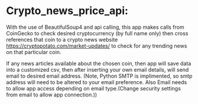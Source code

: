 # Crypto_news_price_api:
With the use of BeautifulSoup4 and api calling, this app makes calls from CoinGecko to check desired cryptocurrency (by full name only) then cross references that coin to a crypto news website https://cryptopotato.com/market-updates/ to check for any trending news on that particular coin. 

If any news articles available about the chosen coin, then app will save data into a customized csv, then after inserting your own email details, will send email to desired email address. (Note, Python SMTP is implimented, so smtp address will need to be altered to your email preference. Also Email needs to allow app access depending on email type.(Change security settings from email to allow app connection.))  
